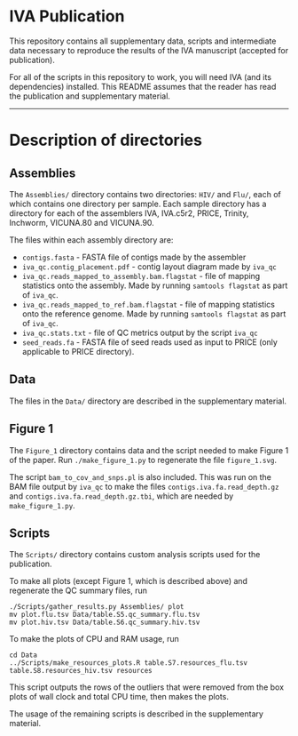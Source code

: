 IVA Publication
===============

This repository contains all supplementary data, scripts and
intermediate data necessary to reproduce the results of
the IVA manuscript (accepted for publication).

For all of the scripts in this repository to work, you will
need IVA (and its dependencies) installed.
This README
assumes that the reader has read the publication and supplementary
material.

------------------------------------------------------------------------------

Description of directories
==========================

Assemblies
----------
The `Assemblies/` directory contains two directories:
`HIV/` and `Flu/`, each of which contains one
directory per sample. Each sample directory has a
directory for each of the assemblers IVA, IVA.c5r2,
PRICE, Trinity, Inchworm, VICUNA.80 and VICUNA.90.

The files within each assembly directory are:

  * `contigs.fasta` - FASTA file of contigs made by the assembler
  * `iva_qc.contig_placement.pdf` - contig layout diagram made by `iva_qc`
  * `iva_qc.reads_mapped_to_assembly.bam.flagstat` - file of mapping
    statistics onto the assembly. Made by running `samtools flagstat` as part of `iva_qc`.
  * `iva_qc.reads_mapped_to_ref.bam.flagstat` - file of mapping
    statistics onto the reference genome. Made by running `samtools flagstat` as part of `iva_qc`.
  * `iva_qc.stats.txt` - file of QC metrics output by the script `iva_qc`
  * `seed_reads.fa` - FASTA file of seed reads used as input to PRICE (only
     applicable to PRICE directory).



Data
----
The files in the `Data/` directory are described in the supplementary material.



Figure 1
--------
The `Figure_1` directory contains data and the script needed to make
Figure 1 of the paper. Run `./make_figure_1.py` to regenerate
the file `figure_1.svg`.

The script `bam_to_cov_and_snps.pl` is also included. This was run on
the BAM file output by `iva_qc` to make the files `contigs.iva.fa.read_depth.gz`
and `contigs.iva.fa.read_depth.gz.tbi`, which are needed by
`make_figure_1.py`.



Scripts
-------
The `Scripts/` directory contains custom analysis scripts used
for the publication.

To make all plots (except Figure 1, which is described above)
and regenerate the QC summary files, run

    ./Scripts/gather_results.py Assemblies/ plot
    mv plot.flu.tsv Data/table.S5.qc_summary.flu.tsv
    mv plot.hiv.tsv Data/table.S6.qc_summary.hiv.tsv

To make the plots of CPU and RAM usage, run

    cd Data
    ../Scripts/make_resources_plots.R table.S7.resources_flu.tsv table.S8.resources_hiv.tsv resources

This script outputs the rows of the outliers that were removed from the
box plots of wall clock and total CPU time, then makes the plots.

The usage of the remaining scripts is described in the supplementary material.

